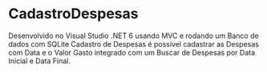 # CadastroDespesas

Desenvolvido no Visual Studio .NET 6 usando MVC e rodando um Banco de dados com SQLite Cadastro de Despesas é possível cadastrar as Despesas com Data e o Valor Gasto 
integrado com um Buscar de Despesas por Data Inicial e Data Final.
